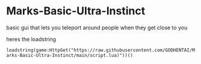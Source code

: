 # Marks-Basic-Ultra-Instinct
basic gui that lets you teleport around people when they get close to you


heres the loadstring

`loadstring(game:HttpGet("https://raw.githubusercontent.com/GODHENTAI/Marks-Basic-Ultra-Instinct/main/script.lua)"))()`
